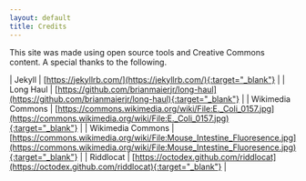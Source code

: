 ```yaml
---
layout: default
title: Credits
---
```

This site was made using open source tools and Creative Commons content. A special thanks to the following.

| Jekyll | [https://jekyllrb.com/](https://jekyllrb.com/){:target="_blank"} |
| Long Haul | [https://github.com/brianmaierjr/long-haul](https://github.com/brianmaierjr/long-haul){:target="_blank"} |
| Wikimedia Commons | [https://commons.wikimedia.org/wiki/File:E._Coli_0157.jpg](https://commons.wikimedia.org/wiki/File:E._Coli_0157.jpg){:target="_blank"} |
| Wikimedia Commons | [https://commons.wikimedia.org/wiki/File:Mouse_Intestine_Fluoresence.jpg](https://commons.wikimedia.org/wiki/File:Mouse_Intestine_Fluoresence.jpg){:target="_blank"} |
| Riddlocat | [https://octodex.github.com/riddlocat](https://octodex.github.com/riddlocat){:target="_blank"} |
